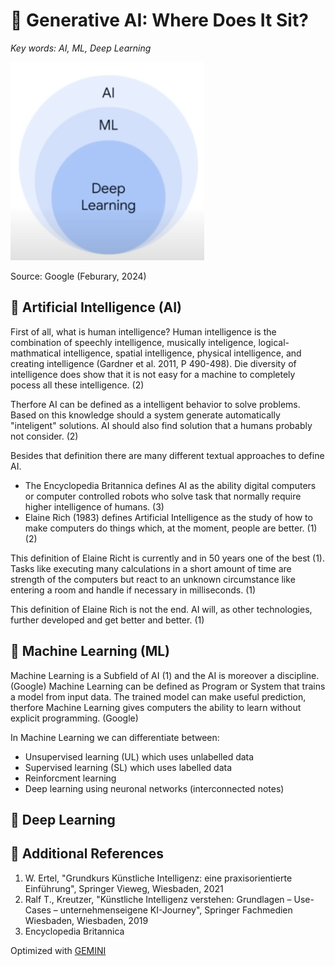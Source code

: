 # 🥶 Generative AI: Where Does It Sit?

_Key words: AI, ML, Deep Learning_

![AI context](./images/context-ai.png)

Source: Google (Feburary, 2024)

## 🤖 Artificial Intelligence (AI)

First of all, what is human intelligence? Human intelligence is the combination of speechly intelligence, musically inteligence, logical-mathmatical intelligence, spatial intelligence, physical intelligence, and creating intelligence (Gardner et al. 2011, P 490-498). Die diversity of intelligence does show that it is not easy for a machine to completely pocess all these intelligence. (2)

Therfore AI can be defined as a intelligent behavior to solve problems. Based on this knowledge should a system generate automatically "inteligent" solutions. AI should also find solution that a humans probably not consider. (2)

Besides that definition there are many different textual approaches to define AI.

- The Encyclopedia Britannica defines AI as the ability digital computers or computer controlled robots who solve task that normally require higher intelligence of humans. (3)
- Elaine Rich (1983) defines Artificial Intelligence as the study of how to make computers do things which, at the moment, people are better. (1)(2)

This definition of Elaine Richt is currently and in 50 years one of the best (1). Tasks like executing many calculations in a short amount of time are strength of the computers but react to an unknown circumstance like entering a room and handle if necessary in milliseconds. (1)

This definition of Elaine Rich is not the end. AI will, as other technologies, further developed and get better and better. (1)

## 🧻 Machine Learning (ML)

Machine Learning is a Subfield of AI (1) and the AI is moreover a discipline. (Google) Machine Learning can be defined as Program or System that trains a model from input data. The trained model can make useful prediction, therfore Machine Learning gives computers the ability to learn without explicit programming. (Google)

In Machine Learning we can differentiate between:

- Unsupervised learning (UL) which uses unlabelled data
- Supervised learning (SL) which uses labelled data
- Reinforcment learning
- Deep learning using neuronal networks (interconnected notes)

## 🦌 Deep Learning

## 🦫 Additional References

1. W. Ertel, "Grundkurs Künstliche Intelligenz: eine praxisorientierte Einführung", Springer Vieweg, Wiesbaden, 2021
2. Ralf T., Kreutzer, "Künstliche Intelligenz verstehen: Grundlagen – Use-Cases – unternehmenseigene KI-Journey", Springer Fachmedien Wiesbaden, Wiesbaden, 2019
3. Encyclopedia Britannica

Optimized with [GEMINI](https://gemini.google.com/app)
